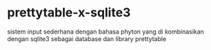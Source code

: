 # prettytable-x-sqlite3
sistem input sederhana dengan bahasa phyton yang di kombinasikan dengan sqlite3 sebagai database dan library prettytable
